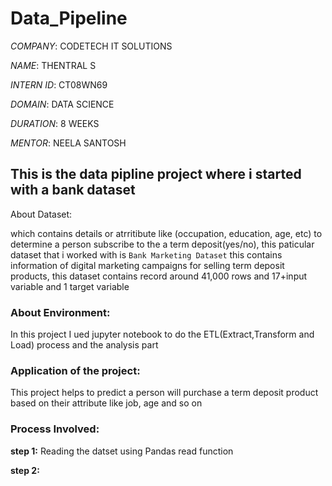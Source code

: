 # Data_Pipeline

*COMPANY*: CODETECH IT SOLUTIONS

*NAME*: THENTRAL S

*INTERN ID*: CT08WN69

*DOMAIN*: DATA SCIENCE

*DURATION*: 8 WEEKS

*MENTOR*: NEELA SANTOSH

## This is the data pipline project where i started with a bank dataset

About Dataset:

which contains details or atrritibute like (occupation, education, age, etc) to determine a person subscribe to the a term deposit(yes/no), this paticular dataset that i worked with is `Bank Marketing Dataset` this contains information of digital marketing campaigns for selling term deposit products, this dataset contains record around 41,000 rows and 17+input variable and 1 target variable

### About Environment:

 In this project I ued jupyter notebook to do the ETL(Extract,Transform and Load) process and the analysis part
 
### Application of the project:

This project helps to predict a person will purchase a term deposit product based on their attribute like job, age and so on

### Process Involved:

 **step 1:**  Reading the datset using Pandas read function 

 **step 2:** 
 

